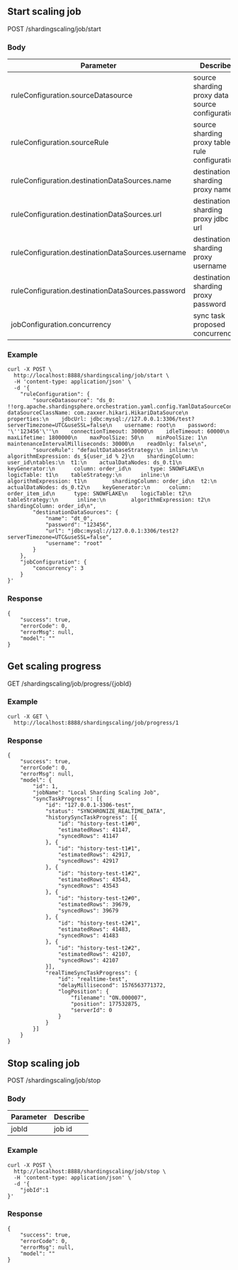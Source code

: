 ## Start scaling job

POST /shardingscaling/job/start

### Body

| Parameter                                         | Describe                                        |
|---------------------------------------------------|-------------------------------------------------|
| ruleConfiguration.sourceDatasource                | source sharding proxy data source configuration |
| ruleConfiguration.sourceRule                      | source sharding proxy table rule configuration  |
| ruleConfiguration.destinationDataSources.name     | destination sharding proxy name                 |
| ruleConfiguration.destinationDataSources.url      | destination sharding proxy jdbc url             |
| ruleConfiguration.destinationDataSources.username | destination sharding proxy username             |
| ruleConfiguration.destinationDataSources.password | destination sharding proxy password             |
| jobConfiguration.concurrency                      | sync task proposed concurrency                  |

### Example

```
curl -X POST \
  http://localhost:8888/shardingscaling/job/start \
  -H 'content-type: application/json' \
  -d '{
	"ruleConfiguration": {
		"sourceDatasource": "ds_0: !!org.apache.shardingsphere.orchestration.yaml.config.YamlDataSourceConfiguration\n  dataSourceClassName: com.zaxxer.hikari.HikariDataSource\n  properties:\n    jdbcUrl: jdbc:mysql://127.0.0.1:3306/test?serverTimezone=UTC&useSSL=false\n    username: root\n    password: '\''123456'\''\n    connectionTimeout: 30000\n    idleTimeout: 60000\n    maxLifetime: 1800000\n    maxPoolSize: 50\n    minPoolSize: 1\n    maintenanceIntervalMilliseconds: 30000\n    readOnly: false\n",
		"sourceRule": "defaultDatabaseStrategy:\n  inline:\n    algorithmExpression: ds_${user_id % 2}\n    shardingColumn: user_id\ntables:\n  t1:\n    actualDataNodes: ds_0.t1\n    keyGenerator:\n      column: order_id\n      type: SNOWFLAKE\n    logicTable: t1\n    tableStrategy:\n      inline:\n        algorithmExpression: t1\n        shardingColumn: order_id\n  t2:\n    actualDataNodes: ds_0.t2\n    keyGenerator:\n      column: order_item_id\n      type: SNOWFLAKE\n    logicTable: t2\n    tableStrategy:\n      inline:\n        algorithmExpression: t2\n        shardingColumn: order_id\n",
		"destinationDataSources": {
			"name": "dt_0",
			"password": "123456",
			"url": "jdbc:mysql://127.0.0.1:3306/test2?serverTimezone=UTC&useSSL=false",
			"username": "root"
		}
	},
	"jobConfiguration": {
		"concurrency": 3
	}
}'
```

### Response

```
{
	"success": true,
	"errorCode": 0,
	"errorMsg": null,
	"model": ""
}
```

## Get scaling progress

GET /shardingscaling/job/progress/{jobId}

### Example

```
curl -X GET \
  http://localhost:8888/shardingscaling/job/progress/1
```

### Response

```
{
	"success": true,
	"errorCode": 0,
	"errorMsg": null,
	"model": {
        "id": 1,
        "jobName": "Local Sharding Scaling Job",
        "syncTaskProgress": [{
            "id": "127.0.0.1-3306-test",
            "status": "SYNCHRONIZE_REALTIME_DATA",
            "historySyncTaskProgress": [{
                "id": "history-test-t1#0",
                "estimatedRows": 41147,
                "syncedRows": 41147
            }, {
                "id": "history-test-t1#1",
                "estimatedRows": 42917,
                "syncedRows": 42917
            }, {
                "id": "history-test-t1#2",
                "estimatedRows": 43543,
                "syncedRows": 43543
            }, {
                "id": "history-test-t2#0",
                "estimatedRows": 39679,
                "syncedRows": 39679
            }, {
                "id": "history-test-t2#1",
                "estimatedRows": 41483,
                "syncedRows": 41483
            }, {
                "id": "history-test-t2#2",
                "estimatedRows": 42107,
                "syncedRows": 42107
            }],
            "realTimeSyncTaskProgress": {
                "id": "realtime-test",
                "delayMillisecond": 1576563771372,
                "logPosition": {
                    "filename": "ON.000007",
                    "position": 177532875,
                    "serverId": 0
                }
            }
        }]
	}
}
```

## Stop scaling job

POST /shardingscaling/job/stop

### Body

| Parameter | Describe |
|-----------|----------|
| jobId     | job id   |

### Example

```
curl -X POST \
  http://localhost:8888/shardingscaling/job/stop \
  -H 'content-type: application/json' \
  -d '{
	"jobId":1
}'
```

### Response

```
{
	"success": true,
	"errorCode": 0,
	"errorMsg": null,
	"model": ""
}
```
